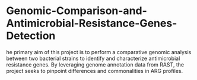 # Genomic-Comparison-and-Antimicrobial-Resistance-Genes-Detection
he primary aim of this project is to perform a comparative genomic analysis between two bacterial strains to identify and characterize antimicrobial resistance genes. By leveraging genome annotation data from RAST, the project seeks to pinpoint differences and commonalities in ARG profiles.
